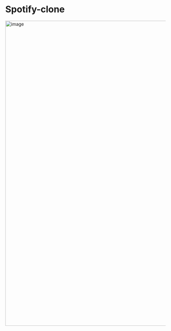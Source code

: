 # Spotify-clone

<img width="960" alt="image" src="https://github.com/kd1120/Spotify-clone/assets/121998675/85103fc4-359a-4ce0-a5ca-6b27c2f2243f">
